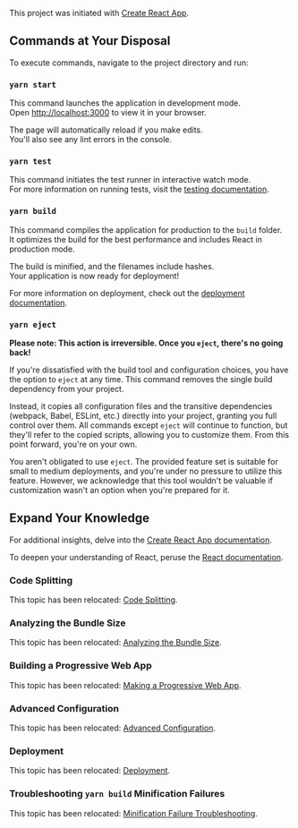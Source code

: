 This project was initiated with [Create React App](https://github.com/facebook/create-react-app).

## Commands at Your Disposal

To execute commands, navigate to the project directory and run:

### `yarn start`

This command launches the application in development mode.<br />
Open [http://localhost:3000](http://localhost:3000) to view it in your browser.

The page will automatically reload if you make edits.<br />
You'll also see any lint errors in the console.

### `yarn test`

This command initiates the test runner in interactive watch mode.<br />
For more information on running tests, visit the [testing documentation](https://facebook.github.io/create-react-app/docs/running-tests).

### `yarn build`

This command compiles the application for production to the `build` folder.<br />
It optimizes the build for the best performance and includes React in production mode.

The build is minified, and the filenames include hashes.<br />
Your application is now ready for deployment!

For more information on deployment, check out the [deployment documentation](https://facebook.github.io/create-react-app/docs/deployment).

### `yarn eject`

**Please note: This action is irreversible. Once you `eject`, there's no going back!**

If you're dissatisfied with the build tool and configuration choices, you have the option to `eject` at any time. This command removes the single build dependency from your project.

Instead, it copies all configuration files and the transitive dependencies (webpack, Babel, ESLint, etc.) directly into your project, granting you full control over them. All commands except `eject` will continue to function, but they'll refer to the copied scripts, allowing you to customize them. From this point forward, you're on your own.

You aren't obligated to use `eject`. The provided feature set is suitable for small to medium deployments, and you're under no pressure to utilize this feature. However, we acknowledge that this tool wouldn't be valuable if customization wasn't an option when you're prepared for it.

## Expand Your Knowledge

For additional insights, delve into the [Create React App documentation](https://facebook.github.io/create-react-app/docs/getting-started).

To deepen your understanding of React, peruse the [React documentation](https://reactjs.org/).

### Code Splitting

This topic has been relocated: [Code Splitting](https://facebook.github.io/create-react-app/docs/code-splitting).

### Analyzing the Bundle Size

This topic has been relocated: [Analyzing the Bundle Size](https://facebook.github.io/create-react-app/docs/analyzing-the-bundle-size).

### Building a Progressive Web App

This topic has been relocated: [Making a Progressive Web App](https://facebook.github.io/create-react-app/docs/making-a-progressive-web-app).

### Advanced Configuration

This topic has been relocated: [Advanced Configuration](https://facebook.github.io/create-react-app/docs/advanced-configuration).

### Deployment

This topic has been relocated: [Deployment](https://facebook.github.io/create-react-app/docs/deployment).

### Troubleshooting `yarn build` Minification Failures

This topic has been relocated: [Minification Failure Troubleshooting](https://facebook.github.io/create-react-app/docs/troubleshooting#npm-run-build-fails-to-minify).